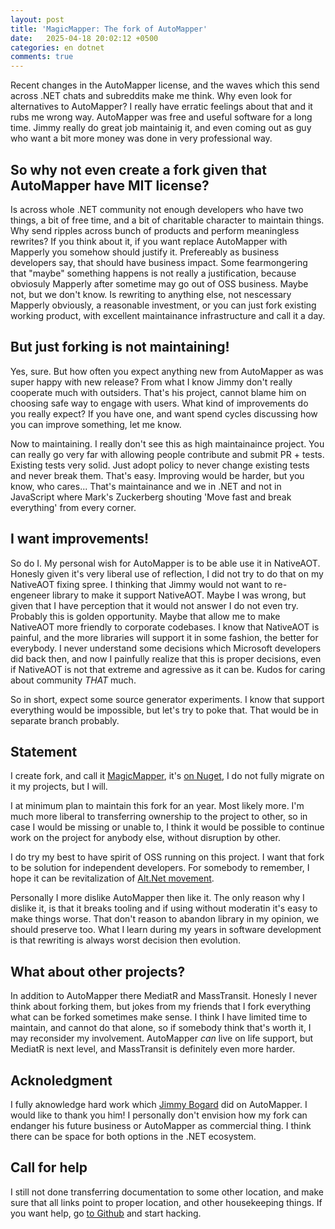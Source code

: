 ```yaml
---
layout: post
title: 'MagicMapper: The fork of AutoMapper'
date:   2025-04-18 20:02:12 +0500
categories: en dotnet
comments: true
---
```


Recent changes in the AutoMapper license, and the waves which this send across .NET chats and subreddits make me think. Why even look for alternatives to AutoMapper? 
I really have erratic feelings about that and it rubs me wrong way. AutoMapper was free and useful software for a long time. Jimmy really do great job maintainig it, and even coming out as guy who want a bit more money was done in very professional way.

## So why not even create a fork given that AutoMapper have MIT license? 

Is across whole .NET community not enough developers who have two things, a bit of free time, and a bit of charitable character to maintain things. Why send ripples across bunch of products and perform meaningless rewrites? If you think about it, if you want replace AutoMapper with Mapperly you somehow should justify it. Prefereably as business developers say, that should have business impact. Some fearmongering that "maybe" something happens is not really a justification, because obviosuly Mapperly after sometime may go out of OSS business. Maybe not, but we don't know. Is rewriting to anything else, not nescessary Mapperly obviously, a reasonable investment, or you can just fork existing working product, with excellent maintainance infrastructure and call it a day.

## But just forking is not maintaining!

Yes, sure. But how often you expect anything new from AutoMapper as was super happy with new release? From what I know Jimmy don't really cooperate much with outsiders. That's his project, cannot blame him on choosing safe way to engage with users. What kind of improvements do you really expect? If you have one, and want spend cycles discussing how you can improve something, let me know. 

Now to maintaining. I really don't see this as high maintainaince project. You can really go very far with allowing people contribute and submit PR + tests. Existing tests very solid. Just adopt policy to never change existing tests and never break them. That's easy. Improving would be harder, but you know, who cares... That's maintainance and we in .NET and not in JavaScript where Mark's Zuckerberg shouting 'Move fast and break everything' from every corner.

## I want improvements!

So do I. My personal wish for AutoMapper is to be able use it in NativeAOT. Honesly given it's very liberal use of reflection, I did not try to do that on my NativeAOT fixing spree. I thinking that Jimmy would not want to re-engeneer library to make it support NativeAOT. Maybe I was wrong, but given that I have perception that it would not answer I do not even try. Probably this is golden opportunity. Maybe that allow me to make NativeAOT more friendly to corporate codebases. I know that NativeAOT is painful, and the more libraries will support it in some fashion, the better for everybody. I never understand some decisions which Microsoft developers did back then, and now I painfully realize that this is proper decisions, even if NativeAOT is not that extreme and agressive as it can be. Kudos for caring about community *THAT* much.

So in short, expect some source generator experiments. I know that support everything would be impossible, but let's try to poke that. That would be in separate branch probably.

## Statement

I create fork, and call it [MagicMapper](https://github.com/kant2002/MagicMapper), it's [on Nuget](https://www.nuget.org/packages/MagicMapper), I do not fully migrate on it my projects, but I will.

I at minimum plan to maintain this fork for an year. Most likely more. I'm much more liberal to transferring ownership to the project to other, so in case I would be missing or unable to, I think it would be possible to continue work on the project for anybody else, without disruption by other.

I do try my best to have spirit of OSS running on this project. I want that fork to be solution for independent developers. For somebody to remember, I hope it can be revitalization of [Alt.Net movement](https://learn.microsoft.com/en-us/archive/msdn-magazine/2008/march/%7b-end-bracket-%7d-what-is-alt-net).

Personally I more dislike AutoMapper then like it. The only reason why I dislike it, is that it breaks tooling and if using without moderatin it's easy to make things worse. That don't reason to abandon library in my opinion, we should preserve too. What I learn during my years in software development is that rewriting is always worst decision then evolution.

## What about other projects?

In addition to AutoMapper there MediatR and MassTransit. Honesly I never think about forking them, but jokes from my friends that I fork everything what can be forked sometimes make sense. I think I have limited time to maintain, and cannot do that alone, so if somebody think that's worth it, I may reconsider my involvement. AutoMapper *can* live on life support, but MediatR is next level, and MassTransit is definitely even more harder.

## Acknoledgment 

I fully aknowledge hard work which [Jimmy Bogard](https://www.jimmybogard.com/) did on AutoMapper. I would like to thank you him! I personally don't envision how my fork can endanger his future business or AutoMapper as commercial thing. I think there can be space for both options in the .NET ecosystem.

## Call for help

I still not done transferring documentation to some other location, and make sure that all links point to proper location, and other housekeeping things. If you want help, go [to Github](https://github.com/kant2002/MagicMapper) and start hacking.
